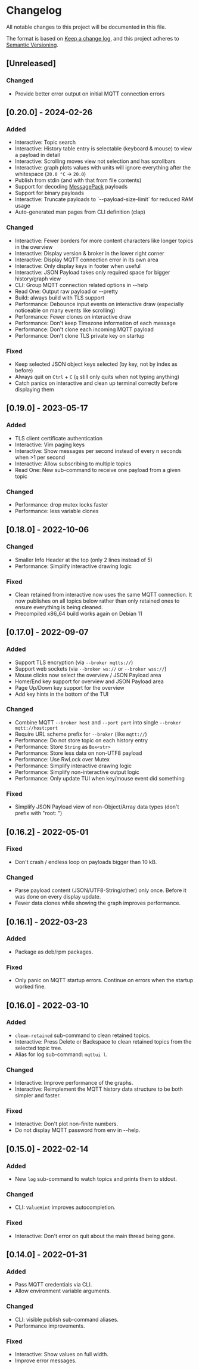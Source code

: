 # Changelog

All notable changes to this project will be documented in this file.

The format is based on [Keep a change log](https://keepachangelog.com/en/1.1.0/),
and this project adheres to [Semantic Versioning](https://semver.org/spec/v2.0.0.html).

## [Unreleased]

### Changed

- Provide better error output on initial MQTT connection errors

## [0.20.0] - 2024-02-26

### Added

- Interactive: Topic search
- Interactive: History table entry is selectable (keyboard & mouse) to view a payload in detail
- Interactive: Scrolling moves view not selection and has scrollbars
- Interactive: graph plots values with units will ignore everything after the whitespace (`20.0 °C` → `20.0`)
- Publish from stdin (and with that from file contents)
- Support for decoding [MessagePack](https://msgpack.org/) payloads
- Support for binary payloads
- Interactive: Truncate payloads to ´--payload-size-limit´ for reduced RAM usage
- Auto-generated man pages from CLI definition (clap)

### Changed

- Interactive: Fewer borders for more content characters like longer topics in the overview
- Interactive: Display version & broker in the lower right corner
- Interactive: Display MQTT connection error in its own area
- Interactive: Only display keys in footer when useful
- Interactive: JSON Payload takes only required space for bigger history/graph view
- CLI: Group MQTT connection related options in --help
- Read One: Output raw payload or --pretty
- Build: always build with TLS support
- Performance: Debounce input events on interactive draw (especially noticeable on many events like scrolling)
- Performance: Fewer clones on interactive draw
- Performance: Don't keep Timezone information of each message
- Performance: Don't clone each incoming MQTT payload
- Performance: Don't clone TLS private key on startup

### Fixed

- Keep selected JSON object keys selected (by key, not by index as before)
- Always quit on `Ctrl` + `C` (`q` still only quits when not typing anything)
- Catch panics on interactive and clean up terminal correctly before displaying them

## [0.19.0] - 2023-05-17

### Added

- TLS client certificate authentication
- Interactive: Vim paging keys
- Interactive: Show messages per second instead of every n seconds when >1 per second
- Interactive: Allow subscribing to multiple topics
- Read One: New sub-command to receive one payload from a given topic

### Changed

- Performance: drop mutex locks faster
- Performance: less variable clones

## [0.18.0] - 2022-10-06

### Changed

- Smaller Info Header at the top (only 2 lines instead of 5)
- Performance: Simplify interactive drawing logic

### Fixed

- Clean retained from interactive now uses the same MQTT connection. It now publishes on all topics below rather than only retained ones to ensure everything is being cleaned.
- Precompiled x86_64 build works again on Debian 11

## [0.17.0] - 2022-09-07

### Added

- Support TLS encryption (via `--broker mqtts://`)
- Support web sockets (via `--broker ws://` or `--broker wss://`)
- Mouse clicks now select the overview / JSON Payload area
- Home/End key support for overview and JSON Payload area
- Page Up/Down key support for the overview
- Add key hints in the bottom of the TUI

### Changed

- Combine MQTT `--broker host` and `--port port` into single `--broker mqtt://host:port`
- Require URL scheme prefix for `--broker` (like `mqtt://`)
- Performance: Do not store topic on each history entry
- Performance: Store `String` as `Box<str>`
- Performance: Store less data on non-UTF8 payload
- Performance: Use RwLock over Mutex
- Performance: Simplify interactive drawing logic
- Performance: Simplify non-interactive output logic
- Performance: Only update TUI when key/mouse event did something

### Fixed

- Simplify JSON Payload view of non-Object/Array data types (don't prefix with "root: ")

## [0.16.2] - 2022-05-01

### Fixed

- Don't crash / endless loop on payloads bigger than 10 kB.

### Changed

- Parse payload content (JSON/UTF8-String/other) only once. Before it was done on every display update.
- Fewer data clones while showing the graph improves performance.

## [0.16.1] - 2022-03-23

### Added

- Package as deb/rpm packages.

### Fixed

- Only panic on MQTT startup errors. Continue on errors when the startup worked fine.

## [0.16.0] - 2022-03-10

### Added

- `clean-retained` sub-command to clean retained topics.
- Interactive: Press Delete or Backspace to clean retained topics from the selected topic tree.
- Alias for log sub-command: `mqttui l`.

### Changed

- Interactive: Improve performance of the graphs.
- Interactive: Reimplement the MQTT history data structure to be both simpler and faster.

### Fixed

- Interactive: Don't plot non-finite numbers.
- Do not display MQTT password from env in --help.

## [0.15.0] - 2022-02-14

### Added

- New `log` sub-command to watch topics and prints them to stdout.

### Changed

- CLI: `ValueHint` improves autocompletion.

### Fixed

- Interactive: Don't error on quit about the main thread being gone.

## [0.14.0] - 2022-01-31

### Added

- Pass MQTT credentials via CLI.
- Allow environment variable arguments.

### Changed

- CLI: visible publish sub-command aliases.
- Performance improvements.

### Fixed

- Interactive: Show values on full width.
- Improve error messages.
